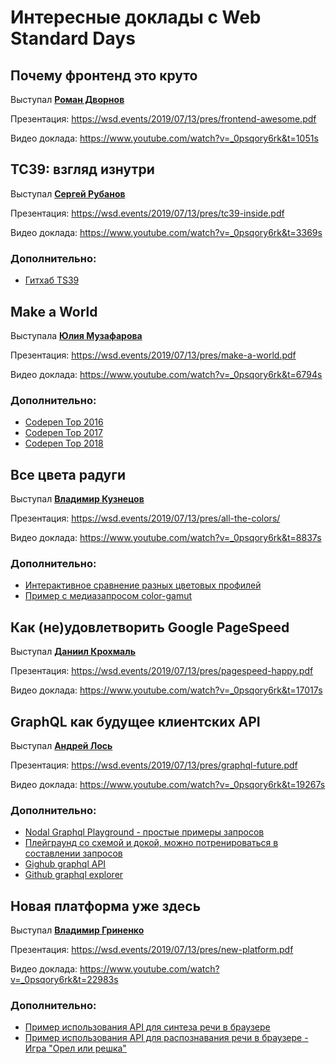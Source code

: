 # Интересные доклады с Web Standard Days

## Почему фронтенд это круто
Выступал **[Роман Дворнов](https://wsd.events/2019/07/13/#roman-dvornov)**

Презентация: https://wsd.events/2019/07/13/pres/frontend-awesome.pdf

Видео доклада: https://www.youtube.com/watch?v=_0psqory6rk&t=1051s

## TC39: взгляд изнутри
Выступал **[Сергей Рубанов](https://wsd.events/2019/07/13/#sergey-rubanov)**

Презентация: https://wsd.events/2019/07/13/pres/tc39-inside.pdf

Видео доклада: https://www.youtube.com/watch?v=_0psqory6rk&t=3369s

### Дополнительно:
* [Гитхаб TS39](https://github.com/tc39)

## Make a World
Выступала **[Юлия Музафарова](https://wsd.events/2019/07/13/#julia-muzafarova)**

Презентация: https://wsd.events/2019/07/13/pres/make-a-world.pdf

Видео доклада: https://www.youtube.com/watch?v=_0psqory6rk&t=6794s

### Дополнительно:
* [Codepen Top 2016](https://codepen.io/2016/popular/pens/)
* [Codepen Top 2017](https://codepen.io/2017/popular/pens/)
* [Codepen Top 2018](https://codepen.io/2018/popular/pens/)

## Все цвета радуги
Выступал **[Владимир Кузнецов](https://wsd.events/2019/07/13/#vladimir-kuznetsov)**

Презентация: https://wsd.events/2019/07/13/pres/all-the-colors/

Видео доклада: https://www.youtube.com/watch?v=_0psqory6rk&t=8837s

### Дополнительно:
* [Интерактивное сравнение разных цветовых профилей](https://webkit.org/blog-files/color-gamut/comparison.html)
* [Пример с медиазапросом color-gamut](https://codepen.io/nvgordeev/pen/RXQGgW?editors=1100)

## Как (не)удовлетворить Google PageSpeed
Выступал **[Даниил Крохмаль](https://wsd.events/2019/07/13/#daniil-krokhmal)**

Презентация: https://wsd.events/2019/07/13/pres/pagespeed-happy.pdf

Видео доклада: https://www.youtube.com/watch?v=_0psqory6rk&t=17017s

## GraphQL как будущее клиентских API
Выступал **[Андрей Лось](https://wsd.events/2019/07/13/#andrey-los)**

Презентация: https://wsd.events/2019/07/13/pres/graphql-future.pdf

Видео доклада: https://www.youtube.com/watch?v=_0psqory6rk&t=19267s

### Дополнительно:
* [Nodal Graphql Playground - простые примеры запросов](http://graphql.nodaljs.com/)
* [Плейграунд со схемой и докой, можно потренироваться в составлении запросов](https://api.graph.cool/simple/v1/ciyz901en4j590185wkmexyex)
* [Gighub graphql API](https://developer.github.com/v4/)
* [Github graphql explorer](https://developer.github.com/v4/explorer/)

## Новая платформа уже здесь
Выступал **[Владимир Гриненко](https://wsd.events/2019/07/13/#vladimir-grinenko)**

Презентация: https://wsd.events/2019/07/13/pres/new-platform.pdf

Видео доклада: https://www.youtube.com/watch?v=_0psqory6rk&t=22983s

### Дополнительно:
* [Пример использования API для синтеза речи в браузере](https://codepen.io/nvgordeev/pen/PMQNJe?editors=1010)
* [Пример использования API для распознавания речи в браузере - Игра "Орел или решка"](https://codepen.io/nvgordeev/pen/BXYQdP?editors=1010)
